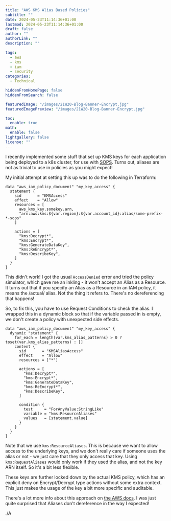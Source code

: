 ```yaml
---
title: "AWS KMS Alias Based Policies"
subtitle: ""
date: 2024-05-23T11:14:36+01:00
lastmod: 2024-05-23T11:14:36+01:00
draft: false
author: ""
authorLink: ""
description: ""

tags:
  - aws
  - kms
  - iam
  - security
categories: 
  - Technical

hiddenFromHomePage: false
hiddenFromSearch: false

featuredImage: "/images/21W20-Blog-Banner-Encrypt.jpg"
featuredImagePreview: "/images/21W20-Blog-Banner-Encrypt.jpg"

toc:
  enable: true
math:
  enable: false
lightgallery: false
license: ""
---
```


I recently implemented some stuff that set up KMS keys for each application
being deployed to a k8s cluster, for use with [SOPS](https://github.com/getsops/sops).
Turns out, aliases are not as trivial to use in policies as you might expect!
<!--more-->

My initial attempt at setting this up was to do the following in Terraform:

```hcl
data "aws_iam_policy_document" "my_key_access" {
  statement {
    sid       = "KMSAccess"
    effect    = "Allow"
    resources = [
      aws_kms_key.somekey.arn,
      "arn:aws:kms:${var.region}:${var.account_id}:alias/some-prefix-*-sops"
    ]

    actions = [
      "kms:Decrypt*",
      "kms:Encrypt*",
      "kms:GenerateDataKey",
      "kms:ReEncrypt*",
      "kms:DescribeKey",
    ]
  }
}
```

This didn't work! I got the usual `AccessDenied` error and tried the policy
simulator, which gave me an inkling - it won't accept an Alias as a Resource.
It turns out that if you specify an Alias as a Resource in an IAM policy, it
means the /actual/ alias. Not the thing it refers to. There's no dereferencing
that happens!

So, to fix this, you have to use Request Conditions to check the alias. I
wrapped this in a dynamic block so that if the variable passed in is empty,
we don't create a policy with unexpected side effects.

```hcl
data "aws_iam_policy_document" "my_key_access" {
  dynamic "statement" {
    for_each = length(var.kms_alias_patterns) > 0 ? toset(var.kms_alias_patterns) : []
    content {
      sid       = "KMSAliasAccess"
      effect    = "Allow"
      resources = ["*"]

      actions = [
        "kms:Decrypt*",
        "kms:Encrypt*",
        "kms:GenerateDataKey",
        "kms:ReEncrypt*",
        "kms:DescribeKey",
      ]

      condition {
        test     = "ForAnyValue:StringLike"
        variable = "kms:ResourceAliases"
        values   = [statement.value]
      }
    }
  }
}
```

Note that we use `kms:ResourceAliases`. This is because we want to allow access
to the underlying keys, and we don't really care if someone uses the alias or
not - we just care that they only access that key. Using `kms:RequestAliases`
would only work if they used the alias, and not the key ARN itself. So it's a
bit less flexible.

These keys are further locked down by the actual KMS policy, which has an
explicit deny on Encrypt/Decrypt type actions without some extra context. This
just makes the usage of the key a bit more specific and auditable.

There's a lot more info about this approach on
[the AWS docs](https://docs.aws.amazon.com/kms/latest/developerguide/alias-authorization.html).
I was just quite surprised that Aliases don't dereference in the way I expected!

./A
